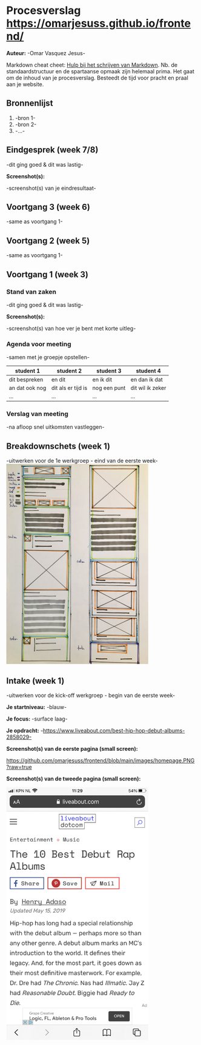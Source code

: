 # Procesverslag https://omarjesuss.github.io/frontend/
**Auteur:** -Omar Vasquez Jesus-

Markdown cheat cheet: [Hulp bij het schrijven van Markdown](https://github.com/adam-p/markdown-here/wiki/Markdown-Cheatsheet). Nb. de standaardstructuur en de spartaanse opmaak zijn helemaal prima. Het gaat om de inhoud van je procesverslag. Besteedt de tijd voor pracht en praal aan je website.



## Bronnenlijst
1. -bron 1-
2. -bron 2-
3. -...-



## Eindgesprek (week 7/8)

-dit ging goed & dit was lastig-

**Screenshot(s):**

-screenshot(s) van je eindresultaat-



## Voortgang 3 (week 6)

-same as voortgang 1-



## Voortgang 2 (week 5)

-same as voortgang 1-



## Voortgang 1 (week 3)

### Stand van zaken

-dit ging goed & dit was lastig-

**Screenshot(s):**

-screenshot(s) van hoe ver je bent met korte uitleg-

### Agenda voor meeting

-samen met je groepje opstellen-

| student 1      | student 2          | student 3    | student 4        |
| ---            | ---                | ---          | ---              |
| dit bespreken  | en dit             | en ik dit    | en dan ik dat    |
| an dat ook nog | dit als er tijd is | nog een punt | dit wil ik zeker |
| ...            | ...                | ...          | ...              |

### Verslag van meeting

-na afloop snel uitkomsten vastleggen-



## Breakdownschets (week 1)

-uitwerken voor de 1e werkgroep - eind van de eerste week-
<img src="images/breakdown_schets_omar_vasquez.jpg" width="375px" alt="home">


## Intake (week 1)
-uitwerken voor de kick-off werkgroep - begin van de eerste week-

**Je startniveau:** -blauw-

**Je focus:** -surface laag-

**Je opdracht:** -https://www.liveabout.com/best-hip-hop-debut-albums-2858029-

**Screenshot(s) van de eerste pagina (small screen):**

https://github.com/omarjesuss/frontend/blob/main/images/homepage.PNG?raw=true

**Screenshot(s) van de tweede pagina (small screen):**

<img src="images/list.png" width="375px" alt="list">

